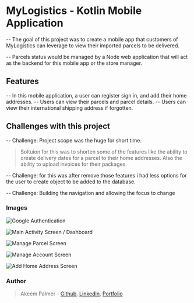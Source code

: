 # MyLogistics - Kotlin Mobile Application

-- The goal of this project was to create a mobile app that customers of MyLogistics can leverage to view their imported parcels to be delivered.

-- Parcels status would be managed by a Node web application that will act as the backend for this mobile app or the store manager.

## Features
-- In this mobile application, a user can register sign in, and add their home addresses.
-- Users can view their parcels and parcel details.
-- Users can view their international shipping address if forgotten.

## Challenges with this project
-- Challenge: Project scope was the huge for short time.
> Soltuion for this was to shorten some of the features like the ability to create delivery dates for a parcel to their home addresses. Also the ability to upload invoices for their packages.

-- Challenge: for this was after remove those features i had less options for the user to create object to be added to the database. 

-- Challenge: Building the navigation and allowing the focus to change


### Images

![Google Authentication](screenshots/logistics.jpeg "Google Authentication")

![Main Activity Screen / Dashboard](screenshots/logistics1.jpeg "Main Activity Screen / Dashboard")

![Manage Parcel Screen](screenshots/logistics2.jpeg "Manage Parcel Screen")

![Manage Account Screen](screenshots/logistics3.jpeg "Manage Account Screen")

![Add Home Address Screen](screenshots/logistics4.jpeg "Add Home Address Screen")

### Author
> Akeem Palmer - [Github](https://github.com/DevOps242), [LinkedIn](https://www.linkedin.com/in/akeempalmer/), [Portfolio](https://akeempalmer.onrender.com)


